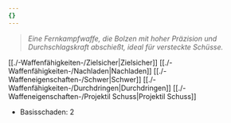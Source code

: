 ```yaml
---
{}
---
```

>*Eine Fernkampfwaffe, die Bolzen mit hoher Präzision und Durchschlagskraft abschießt, ideal für versteckte Schüsse.*  
  
[[./-Waffenfähigkeiten-/Zielsicher|Zielsicher]] [[./-Waffenfähigkeiten-/Nachladen|Nachladen]] [[./-Waffeneigenschaften-/Schwer|Schwer]] [[./-Waffenfähigkeiten-/Durchdringen|Durchdringen]] [[./-Waffeneigenschaften-/Projektil Schuss|Projektil Schuss]]  
  
- Basisschaden: 2